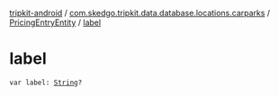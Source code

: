 [tripkit-android](../../index.md) / [com.skedgo.tripkit.data.database.locations.carparks](../index.md) / [PricingEntryEntity](index.md) / [label](./label.md)

# label

`var label: `[`String`](https://kotlinlang.org/api/latest/jvm/stdlib/kotlin/-string/index.html)`?`